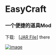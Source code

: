 # EasyCraft
### 一个便捷的道具Mod

下载: &nbsp;&nbsp;\[[JAR File](https://github.com/RYCBStudio/EasyCraft-public/releases/download/v0.1.0-internal/EasyCraft_Build-0.0.1-Programming_Debug.jar)\] there

[![image](https://user-images.githubusercontent.com/74858895/187203127-91236263-2c5e-42da-b1fe-1083da9539aa.png)]()
